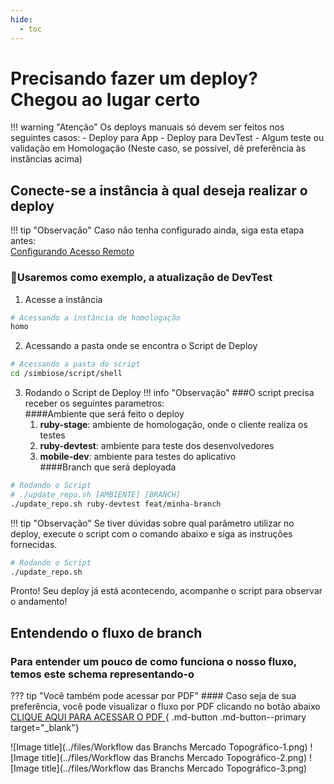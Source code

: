 ```yaml
---
hide:
  - toc
---
```


# Precisando fazer um deploy? Chegou ao lugar certo

!!! warning "Atenção"
    Os deploys manuais só devem ser feitos nos seguintes casos:
    - Deploy para App
    - Deploy para DevTest
    - Algum teste ou validação em Homologação (Neste caso, se possível, dê preferência às instâncias acima)

## Conecte-se a instância à qual deseja realizar o deploy

!!! tip "Observação"
    Caso não tenha configurado ainda, siga esta etapa antes:<br>
    [Configurando Acesso Remoto](./remote.md)


### 🎈Usaremos como exemplo, a atualização de DevTest

1. Acesse a instância
```bash
# Acessando a instância de homologação
homo
```

2. Acessando a pasta onde se encontra o Script de Deploy
```bash
# Acessando a pasta do script
cd /simbiose/script/shell 
```

3. Rodando o Script de Deploy
!!! info "Observação"
    ###O script precisa receber os seguintes parametros:<br>
    ####Ambiente que será feito o deploy<br>
      1. **ruby-stage**: ambiente de homologação, onde o cliente realiza os testes<br>
      2. **ruby-devtest**: ambiente para teste dos desenvolvedores<br>
      3. **mobile-dev**: ambiente para testes do aplicativo<br>
    ####Branch que será deployada

```bash
# Rodando o Script
# ./update_repo.sh [AMBIENTE] [BRANCH]
./update_repo.sh ruby-devtest feat/minha-branch
```

!!! tip "Observação"
    Se tiver dúvidas sobre qual parâmetro utilizar no deploy, execute o script com o comando abaixo e siga as instruções fornecidas.

```bash
# Rodando o Script
./update_repo.sh
```

Pronto! Seu deploy já está acontecendo, acompanhe o script para observar o andamento!

## Entendendo o fluxo de branch

### Para entender um pouco de como funciona o nosso fluxo, temos este schema representando-o

??? tip "Você também pode acessar por PDF"
    #### Caso seja de sua preferência, você pode visualizar o fluxo por PDF clicando no botão abaixo<br>
    [ CLIQUE AQUI PARA ACESSAR O PDF ](https://drive.google.com/file/d/18_goR3KY-DOlIbYne-u2CVKMD_Ej7P1_/view){ .md-button .md-button--primary target="_blank"}


![Image title](../files/Workflow das Branchs Mercado Topográfico-1.png)
![Image title](../files/Workflow das Branchs Mercado Topográfico-2.png)
![Image title](../files/Workflow das Branchs Mercado Topográfico-3.png)
